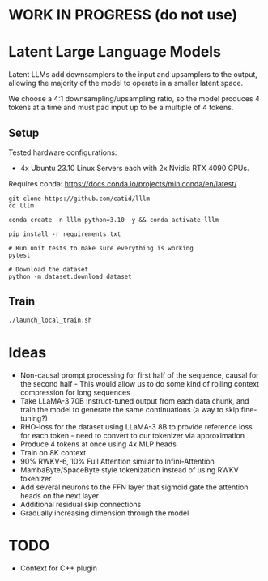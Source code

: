 # WORK IN PROGRESS (do not use)

# Latent Large Language Models

Latent LLMs add downsamplers to the input and upsamplers to the output, allowing the majority of the model to operate in a smaller latent space.

We choose a 4:1 downsampling/upsampling ratio, so the model produces 4 tokens at a time and must pad input up to be a multiple of 4 tokens.

## Setup

Tested hardware configurations:

* 4x Ubuntu 23.10 Linux Servers each with 2x Nvidia RTX 4090 GPUs.

Requires conda: https://docs.conda.io/projects/miniconda/en/latest/

```
git clone https://github.com/catid/lllm
cd lllm

conda create -n lllm python=3.10 -y && conda activate lllm

pip install -r requirements.txt

# Run unit tests to make sure everything is working
pytest

# Download the dataset
python -m dataset.download_dataset
```

## Train

```bash
./launch_local_train.sh
```

# Ideas

* Non-causal prompt processing for first half of the sequence, causal for the second half - This would allow us to do some kind of rolling context compression for long sequences
* Take LLaMA-3 70B Instruct-tuned output from each data chunk, and train the model to generate the same continuations (a way to skip fine-tuning?)
* RHO-loss for the dataset using LLaMA-3 8B to provide reference loss for each token - need to convert to our tokenizer via approximation
* Produce 4 tokens at once using 4x MLP heads
* Train on 8K context
* 90% RWKV-6, 10% Full Attention similar to Infini-Attention
* MambaByte/SpaceByte style tokenization instead of using RWKV tokenizer
* Add several neurons to the FFN layer that sigmoid gate the attention heads on the next layer
* Additional residual skip connections
* Gradually increasing dimension through the model

# TODO

* Context for C++ plugin
